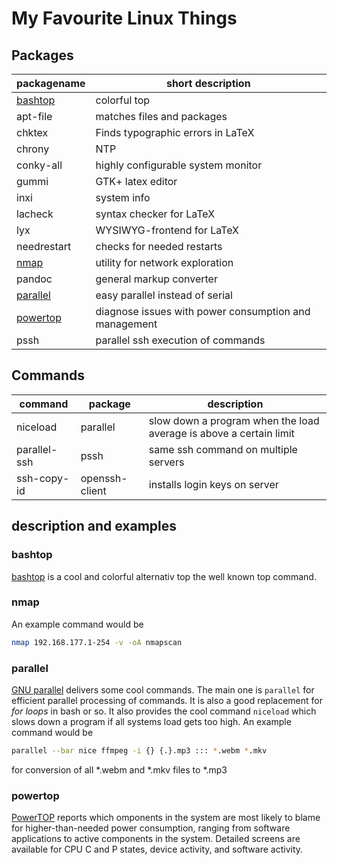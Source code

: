 # My Favourite Linux Things

## Packages

| packagename          | short description                  |
| -------------------- | ---------------------------------- |
| [bashtop](#bashtop)  | colorful top                       |
| apt-file             | matches files and packages         |
| chktex               | Finds typographic errors in LaTeX  |
| chrony               | NTP                                |
| conky-all            | highly configurable system monitor |
| gummi                | GTK+ latex editor                  |
| inxi                 | system info                        |
| lacheck              | syntax checker for LaTeX           |
| lyx                  | WYSIWYG-frontend for LaTeX         |
| needrestart          | checks for needed restarts         |
| [nmap](#nmap)        | utility for network exploration    |
| pandoc               | general markup converter           |
| [parallel](#parallel)| easy parallel instead of serial    |
| [powertop](#powertop)| diagnose issues with power consumption and management |
| pssh                 | parallel ssh execution of commands |

## Commands

| command      | package        | description                          |
| ------------ | -------------- | ------------------------------------ |
| niceload     | parallel       | slow down a program when the load average is above a certain limit|
| parallel-ssh | pssh           | same ssh command on multiple servers |
| ssh-copy-id  | openssh-client | installs login keys on server        |

## description and examples

### bashtop

[bashtop](https://github.com/aristocratos/bashtop) is a cool and colorful alternativ top the well known top command.

### nmap

An example command would be

```bash
nmap 192.168.177.1-254 -v -oA nmapscan
```

### parallel

[GNU parallel](https://www.gnu.org/software/parallel/) delivers some cool commands.
The main one is `parallel` for efficient parallel processing of commands.
It is also a good replacement for *for loops* in bash or so.
It also provides the cool command `niceload` which slows down a program if all systems load gets too high.
An example command would be

```bash
parallel --bar nice ffmpeg -i {} {.}.mp3 ::: *.webm *.mkv
```

for conversion of all \*.webm and \*.mkv files to *.mp3

### powertop

[PowerTOP](https://01.org/powertop/) reports which omponents in the system are most likely to blame for higher-than-needed power consumption, ranging from software applications to active components in the system.
Detailed screens are  available for CPU C and P states, device activity, and software activity.
